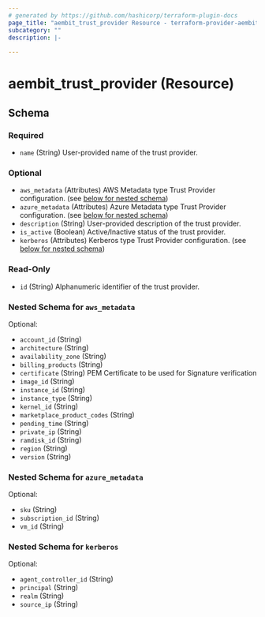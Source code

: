 ```yaml
---
# generated by https://github.com/hashicorp/terraform-plugin-docs
page_title: "aembit_trust_provider Resource - terraform-provider-aembit"
subcategory: ""
description: |-
  
---
```


# aembit_trust_provider (Resource)





<!-- schema generated by tfplugindocs -->
## Schema

### Required

- `name` (String) User-provided name of the trust provider.

### Optional

- `aws_metadata` (Attributes) AWS Metadata type Trust Provider configuration. (see [below for nested schema](#nestedatt--aws_metadata))
- `azure_metadata` (Attributes) Azure Metadata type Trust Provider configuration. (see [below for nested schema](#nestedatt--azure_metadata))
- `description` (String) User-provided description of the trust provider.
- `is_active` (Boolean) Active/Inactive status of the trust provider.
- `kerberos` (Attributes) Kerberos type Trust Provider configuration. (see [below for nested schema](#nestedatt--kerberos))

### Read-Only

- `id` (String) Alphanumeric identifier of the trust provider.

<a id="nestedatt--aws_metadata"></a>
### Nested Schema for `aws_metadata`

Optional:

- `account_id` (String)
- `architecture` (String)
- `availability_zone` (String)
- `billing_products` (String)
- `certificate` (String) PEM Certificate to be used for Signature verification
- `image_id` (String)
- `instance_id` (String)
- `instance_type` (String)
- `kernel_id` (String)
- `marketplace_product_codes` (String)
- `pending_time` (String)
- `private_ip` (String)
- `ramdisk_id` (String)
- `region` (String)
- `version` (String)


<a id="nestedatt--azure_metadata"></a>
### Nested Schema for `azure_metadata`

Optional:

- `sku` (String)
- `subscription_id` (String)
- `vm_id` (String)


<a id="nestedatt--kerberos"></a>
### Nested Schema for `kerberos`

Optional:

- `agent_controller_id` (String)
- `principal` (String)
- `realm` (String)
- `source_ip` (String)
